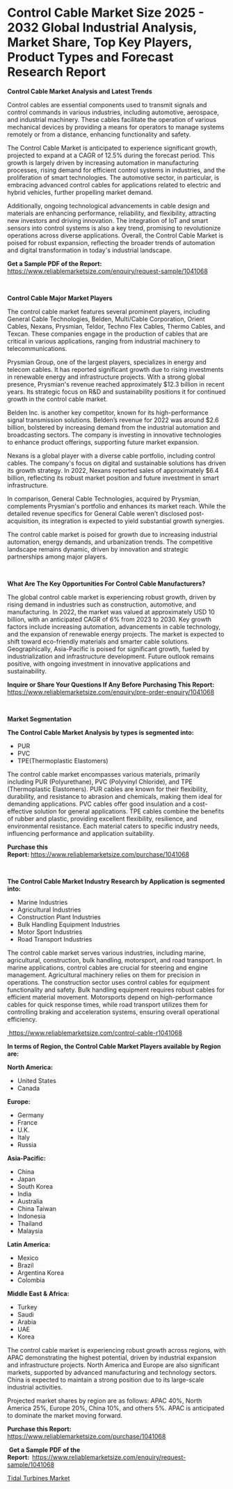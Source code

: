 <p><h1>Control Cable Market Size 2025 - 2032 Global Industrial Analysis, Market Share, Top Key Players, Product Types and Forecast Research Report</h1></p><p><strong>Control Cable Market Analysis and Latest Trends</strong></p>
<p><p>Control cables are essential components used to transmit signals and control commands in various industries, including automotive, aerospace, and industrial machinery. These cables facilitate the operation of various mechanical devices by providing a means for operators to manage systems remotely or from a distance, enhancing functionality and safety.</p><p>The Control Cable Market is anticipated to experience significant growth, projected to expand at a CAGR of 12.5% during the forecast period. This growth is largely driven by increasing automation in manufacturing processes, rising demand for efficient control systems in industries, and the proliferation of smart technologies. The automotive sector, in particular, is embracing advanced control cables for applications related to electric and hybrid vehicles, further propelling market demand.</p><p>Additionally, ongoing technological advancements in cable design and materials are enhancing performance, reliability, and flexibility, attracting new investors and driving innovation. The integration of IoT and smart sensors into control systems is also a key trend, promising to revolutionize operations across diverse applications. Overall, the Control Cable Market is poised for robust expansion, reflecting the broader trends of automation and digital transformation in today's industrial landscape.</p></p>
<p><strong>Get a Sample PDF of the Report:&nbsp;</strong> <a href="https://www.reliablemarketsize.com/enquiry/request-sample/1041068?utm_campaign=2319&utm_medium=2&utm_source=Github&utm_content=ia&utm_term=13022025&utm_id=control-cable">https://www.reliablemarketsize.com/enquiry/request-sample/1041068</a></p>
<p>&nbsp;</p>
<p><strong>Control Cable Major Market Players</strong></p>
<p><p>The control cable market features several prominent players, including General Cable Technologies, Belden, Multi/Cable Corporation, Orient Cables, Nexans, Prysmian, Teldor, Techno Flex Cables, Thermo Cables, and Texcan. These companies engage in the production of cables that are critical in various applications, ranging from industrial machinery to telecommunications.</p><p>Prysmian Group, one of the largest players, specializes in energy and telecom cables. It has reported significant growth due to rising investments in renewable energy and infrastructure projects. With a strong global presence, Prysmian's revenue reached approximately $12.3 billion in recent years. Its strategic focus on R&D and sustainability positions it for continued growth in the control cable market.</p><p>Belden Inc. is another key competitor, known for its high-performance signal transmission solutions. Belden’s revenue for 2022 was around $2.6 billion, bolstered by increasing demand from the industrial automation and broadcasting sectors. The company is investing in innovative technologies to enhance product offerings, supporting future market expansion.</p><p>Nexans is a global player with a diverse cable portfolio, including control cables. The company's focus on digital and sustainable solutions has driven its growth strategy. In 2022, Nexans reported sales of approximately $6.4 billion, reflecting its robust market position and future investment in smart infrastructure.</p><p>In comparison, General Cable Technologies, acquired by Prysmian, complements Prysmian's portfolio and enhances its market reach. While the detailed revenue specifics for General Cable weren’t disclosed post-acquisition, its integration is expected to yield substantial growth synergies.</p><p>The control cable market is poised for growth due to increasing industrial automation, energy demands, and urbanization trends. The competitive landscape remains dynamic, driven by innovation and strategic partnerships among major players.</p></p>
<p>&nbsp;</p>
<p><strong>What Are The Key Opportunities For Control Cable Manufacturers?</strong></p>
<p><p>The global control cable market is experiencing robust growth, driven by rising demand in industries such as construction, automotive, and manufacturing. In 2022, the market was valued at approximately USD 10 billion, with an anticipated CAGR of 6% from 2023 to 2030. Key growth factors include increasing automation, advancements in cable technology, and the expansion of renewable energy projects. The market is expected to shift toward eco-friendly materials and smarter cable solutions. Geographically, Asia-Pacific is poised for significant growth, fueled by industrialization and infrastructure development. Future outlook remains positive, with ongoing investment in innovative applications and sustainability.</p></p>
<p><strong>Inquire or Share Your Questions If Any Before Purchasing This Report:</strong> <a href="https://www.reliablemarketsize.com/enquiry/pre-order-enquiry/1041068?utm_campaign=2319&utm_medium=2&utm_source=Github&utm_content=ia&utm_term=13022025&utm_id=control-cable">https://www.reliablemarketsize.com/enquiry/pre-order-enquiry/1041068</a></p>
<p>&nbsp;</p>
<p><strong>Market Segmentation</strong></p>
<p><strong>The Control Cable Market Analysis by types is segmented into:</strong></p>
<p><ul><li>PUR</li><li>PVC</li><li>TPE(Thermoplastic Elastomers)</li></ul></p>
<p><p>The control cable market encompasses various materials, primarily including PUR (Polyurethane), PVC (Polyvinyl Chloride), and TPE (Thermoplastic Elastomers). PUR cables are known for their flexibility, durability, and resistance to abrasion and chemicals, making them ideal for demanding applications. PVC cables offer good insulation and a cost-effective solution for general applications. TPE cables combine the benefits of rubber and plastic, providing excellent flexibility, resilience, and environmental resistance. Each material caters to specific industry needs, influencing performance and application suitability.</p></p>
<p><strong>Purchase this Report:&nbsp;</strong><a href="https://www.reliablemarketsize.com/purchase/1041068?utm_campaign=2319&utm_medium=2&utm_source=Github&utm_content=ia&utm_term=13022025&utm_id=control-cable">https://www.reliablemarketsize.com/purchase/1041068</a></p>
<p>&nbsp;</p>
<p><strong>The Control Cable Market Industry Research by Application is segmented into:</strong></p>
<p><ul><li>Marine Industries</li><li>Agricultural Industries</li><li>Construction Plant Industries</li><li>Bulk Handling Equipment Industries</li><li>Motor Sport Industries</li><li>Road Transport Industries</li></ul></p>
<p><p>The control cable market serves various industries, including marine, agricultural, construction, bulk handling, motorsport, and road transport. In marine applications, control cables are crucial for steering and engine management. Agricultural machinery relies on them for precision in operations. The construction sector uses control cables for equipment functionality and safety. Bulk handling equipment requires robust cables for efficient material movement. Motorsports depend on high-performance cables for quick response times, while road transport utilizes them for controlling braking and acceleration systems, ensuring overall operational efficiency.</p></p>
<p><a href="https://www.reliablemarketsize.com/control-cable-r1041068?utm_campaign=2319&utm_medium=2&utm_source=Github&utm_content=ia&utm_term=13022025&utm_id=control-cable">&nbsp;https://www.reliablemarketsize.com/control-cable-r1041068</a></p>
<p><strong>In terms of Region, the Control Cable Market Players available by Region are:</strong></p>
<p>
    <p> <strong> North America: </strong>
        <ul>
            <li>United States</li>
            <li>Canada</li>
        </ul>
        </p> 
    <p> <strong> Europe: </strong>
        <ul>
            <li>Germany</li>
            <li>France</li>
            <li>U.K.</li>
            <li>Italy</li>
            <li>Russia</li>
        </ul>
        </p> 
    <p> <strong> Asia-Pacific: </strong>
        <ul>
            <li>China</li>
            <li>Japan</li>
            <li>South Korea</li>
            <li>India</li>
            <li>Australia</li>
            <li>China Taiwan</li>
            <li>Indonesia</li>
            <li>Thailand</li>
            <li>Malaysia</li>
        </ul>
        </p> 
    <p> <strong> Latin America: </strong>
        <ul>
            <li>Mexico</li>
            <li>Brazil</li>
            <li>Argentina Korea</li>
            <li>Colombia</li>
        </ul>
        </p> 
    <p> <strong> Middle East & Africa: </strong>
        <ul>
            <li>Turkey</li>
            <li>Saudi</li>
            <li>Arabia</li>
            <li>UAE</li>
            <li>Korea</li>
        </ul>
    </p>
    </p>
<p><p>The control cable market is experiencing robust growth across regions, with APAC demonstrating the highest potential, driven by industrial expansion and infrastructure projects. North America and Europe are also significant markets, supported by advanced manufacturing and technology sectors. China is expected to maintain a strong position due to its large-scale industrial activities. </p><p>Projected market shares by region are as follows: APAC 40%, North America 25%, Europe 20%, China 10%, and others 5%. APAC is anticipated to dominate the market moving forward.</p></p>
<p><strong>Purchase this Report: </strong><a href="https://www.reliablemarketsize.com/purchase/1041068?utm_campaign=2319&utm_medium=2&utm_source=Github&utm_content=ia&utm_term=13022025&utm_id=control-cable">https://www.reliablemarketsize.com/purchase/1041068</a></p>
<p>&nbsp;<strong>Get a Sample PDF of the Report:&nbsp;&nbsp;</strong><a href="https://www.reliablemarketsize.com/enquiry/request-sample/1041068?utm_campaign=2319&utm_medium=2&utm_source=Github&utm_content=ia&utm_term=13022025&utm_id=control-cable">https://www.reliablemarketsize.com/enquiry/request-sample/1041068</a></p>
<p><strong></strong></p>
<p><p><a href="https://github.com/oslieselotte2192/Market-Research-Report-List-1/blob/main/tidal-turbines-market.md?utm_campaign=2319&utm_medium=2&utm_source=Github&utm_content=ia&utm_term=13022025&utm_id=control-cable">Tidal Turbines Market</a></p></p>